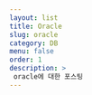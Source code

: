 ```yaml
---
layout: list
title: Oracle
slug: oracle
category: DB
menu: false
order: 1
description: >
 oracle에 대한 포스팅
---
```

